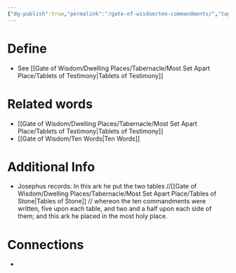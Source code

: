 ```yaml
---
{"dg-publish":true,"permalink":"/gate-of-wisdom/ten-commandments/","tags":["#GateWisdom","T","C"]}
---
```


# Define
- See [[Gate of Wisdom/Dwelling Places/Tabernacle/Most Set Apart Place/Tablets of Testimony\|Tablets of Testimony]]

# Related words
- [[Gate of Wisdom/Dwelling Places/Tabernacle/Most Set Apart Place/Tablets of Testimony\|Tablets of Testimony]]
- [[Gate of Wisdom/Ten Words\|Ten Words]]

# Additional Info
- Josephus records: In this ark he put the two tables //[[Gate of Wisdom/Dwelling Places/Tabernacle/Most Set Apart Place/Tables of Stone\|Tables of Stone]] // whereon the ten commandments  were written, five upon each table, and two and a half upon each side of them; and this ark he placed in the most holy place.

# Connections
- 

